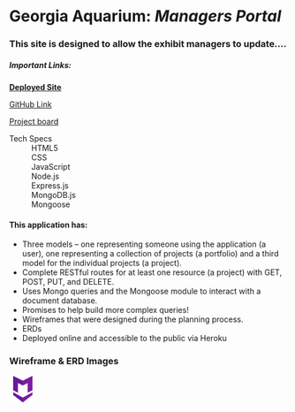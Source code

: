 # Georgia Aquarium: _Managers Portal_

### This site is designed to allow the exhibit managers to update....

##### Important Links:
[**Deployed Site**](www.google.com)

[GitHub Link](https://github.com/brittmagee/SEI23-Project2)

[Project board](https://github.com/brittmagee/SEI23-Project2/projects/1)

<dl>
  <dt>Tech Specs</dt>
    <dd>HTML5</dd>
    <dd>CSS</dd>
    <dd>JavaScript</dd>
    <dd>Node.js</dd>
    <dd>Express.js</dd>
    <dd>MongoDB.js</dd>
    <dd>Mongoose</dd>
</dl>

#### This application has: 

* Three models – one representing someone using the application (a user), one representing a collection of projects (a portfolio) and a third model for the individual projects (a project).
* Complete RESTful routes for at least one resource (a project) with GET, POST, PUT, and DELETE.
* Uses Mongo queries and the Mongoose module to interact with a document database.
* Promises to help build more complex queries!
* Wireframes that were designed during the planning process.
* ERDs
* Deployed online and accessible to the public via Heroku

### Wireframe & ERD Images
![alt text](https://github.com/adam-p/markdown-here/raw/master/src/common/images/icon48.png "Logo Title Text 1")
